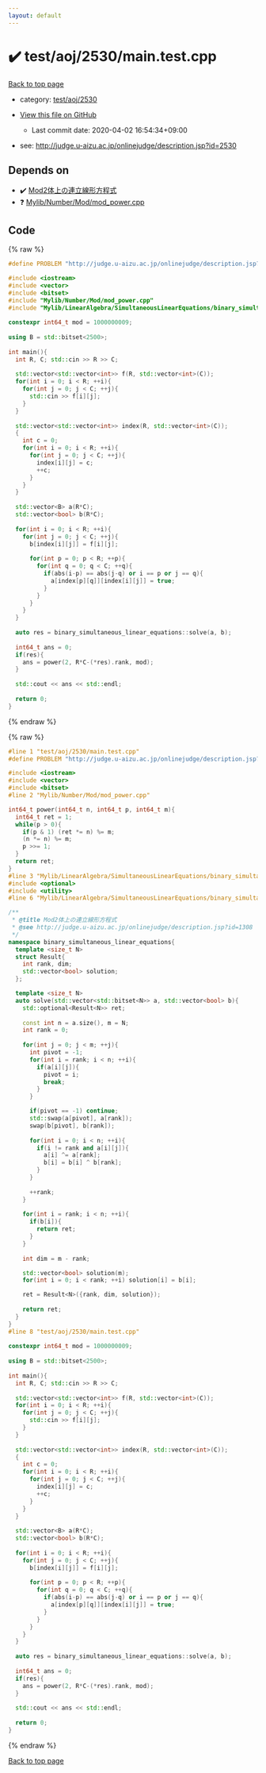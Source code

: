 ```yaml
---
layout: default
---
```


<!-- mathjax config similar to math.stackexchange -->
<script type="text/javascript" async
  src="https://cdnjs.cloudflare.com/ajax/libs/mathjax/2.7.5/MathJax.js?config=TeX-MML-AM_CHTML">
</script>
<script type="text/x-mathjax-config">
  MathJax.Hub.Config({
    TeX: { equationNumbers: { autoNumber: "AMS" }},
    tex2jax: {
      inlineMath: [ ['$','$'] ],
      processEscapes: true
    },
    "HTML-CSS": { matchFontHeight: false },
    displayAlign: "left",
    displayIndent: "2em"
  });
</script>

<script type="text/javascript" src="https://cdnjs.cloudflare.com/ajax/libs/jquery/3.4.1/jquery.min.js"></script>
<script src="https://cdn.jsdelivr.net/npm/jquery-balloon-js@1.1.2/jquery.balloon.min.js" integrity="sha256-ZEYs9VrgAeNuPvs15E39OsyOJaIkXEEt10fzxJ20+2I=" crossorigin="anonymous"></script>
<script type="text/javascript" src="../../../../assets/js/copy-button.js"></script>
<link rel="stylesheet" href="../../../../assets/css/copy-button.css" />


# :heavy_check_mark: test/aoj/2530/main.test.cpp

<a href="../../../../index.html">Back to top page</a>

* category: <a href="../../../../index.html#9c9a92db287cfe91b89f042067749877">test/aoj/2530</a>
* <a href="{{ site.github.repository_url }}/blob/master/test/aoj/2530/main.test.cpp">View this file on GitHub</a>
    - Last commit date: 2020-04-02 16:54:34+09:00


* see: <a href="http://judge.u-aizu.ac.jp/onlinejudge/description.jsp?id=2530">http://judge.u-aizu.ac.jp/onlinejudge/description.jsp?id=2530</a>


## Depends on

* :heavy_check_mark: <a href="../../../../library/Mylib/LinearAlgebra/SimultaneousLinearEquations/binary_simultaneous_linear_equations.cpp.html">Mod2体上の連立線形方程式</a>
* :question: <a href="../../../../library/Mylib/Number/Mod/mod_power.cpp.html">Mylib/Number/Mod/mod_power.cpp</a>


## Code

<a id="unbundled"></a>
{% raw %}
```cpp
#define PROBLEM "http://judge.u-aizu.ac.jp/onlinejudge/description.jsp?id=2530"

#include <iostream>
#include <vector>
#include <bitset>
#include "Mylib/Number/Mod/mod_power.cpp"
#include "Mylib/LinearAlgebra/SimultaneousLinearEquations/binary_simultaneous_linear_equations.cpp"
 
constexpr int64_t mod = 1000000009;
 
using B = std::bitset<2500>;
 
int main(){
  int R, C; std::cin >> R >> C;
 
  std::vector<std::vector<int>> f(R, std::vector<int>(C));
  for(int i = 0; i < R; ++i){
    for(int j = 0; j < C; ++j){
      std::cin >> f[i][j];
    }
  }
 
  std::vector<std::vector<int>> index(R, std::vector<int>(C));
  {
    int c = 0;
    for(int i = 0; i < R; ++i){
      for(int j = 0; j < C; ++j){
        index[i][j] = c;
        ++c;
      }
    }
  }
  
  std::vector<B> a(R*C);
  std::vector<bool> b(R*C);
 
  for(int i = 0; i < R; ++i){
    for(int j = 0; j < C; ++j){
      b[index[i][j]] = f[i][j];
 
      for(int p = 0; p < R; ++p){
        for(int q = 0; q < C; ++q){
          if(abs(i-p) == abs(j-q) or i == p or j == q){
            a[index[p][q]][index[i][j]] = true;
          }
        }
      }
    }
  }
 
  auto res = binary_simultaneous_linear_equations::solve(a, b);
 
  int64_t ans = 0;
  if(res){
    ans = power(2, R*C-(*res).rank, mod);
  }
 
  std::cout << ans << std::endl;
 
  return 0;
}

```
{% endraw %}

<a id="bundled"></a>
{% raw %}
```cpp
#line 1 "test/aoj/2530/main.test.cpp"
#define PROBLEM "http://judge.u-aizu.ac.jp/onlinejudge/description.jsp?id=2530"

#include <iostream>
#include <vector>
#include <bitset>
#line 2 "Mylib/Number/Mod/mod_power.cpp"

int64_t power(int64_t n, int64_t p, int64_t m){
  int64_t ret = 1;
  while(p > 0){
    if(p & 1) (ret *= n) %= m;
    (n *= n) %= m;
    p >>= 1;
  }
  return ret;
}
#line 3 "Mylib/LinearAlgebra/SimultaneousLinearEquations/binary_simultaneous_linear_equations.cpp"
#include <optional>
#include <utility>
#line 6 "Mylib/LinearAlgebra/SimultaneousLinearEquations/binary_simultaneous_linear_equations.cpp"

/**
 * @title Mod2体上の連立線形方程式
 * @see http://judge.u-aizu.ac.jp/onlinejudge/description.jsp?id=1308
 */
namespace binary_simultaneous_linear_equations{
  template <size_t N>
  struct Result{
    int rank, dim;
    std::vector<bool> solution;
  };

  template <size_t N>
  auto solve(std::vector<std::bitset<N>> a, std::vector<bool> b){
    std::optional<Result<N>> ret;
  
    const int n = a.size(), m = N;
    int rank = 0;
    
    for(int j = 0; j < m; ++j){
      int pivot = -1;
      for(int i = rank; i < n; ++i){
        if(a[i][j]){
          pivot = i;
          break;
        }
      }

      if(pivot == -1) continue;
      std::swap(a[pivot], a[rank]);
      swap(b[pivot], b[rank]);
    
      for(int i = 0; i < n; ++i){
        if(i != rank and a[i][j]){
          a[i] ^= a[rank];
          b[i] = b[i] ^ b[rank];
        }
      }
    
      ++rank;
    }
  
    for(int i = rank; i < n; ++i){
      if(b[i]){
        return ret;
      }
    }
  
    int dim = m - rank;

    std::vector<bool> solution(m);
    for(int i = 0; i < rank; ++i) solution[i] = b[i];

    ret = Result<N>({rank, dim, solution});
  
    return ret;
  }
}
#line 8 "test/aoj/2530/main.test.cpp"
 
constexpr int64_t mod = 1000000009;
 
using B = std::bitset<2500>;
 
int main(){
  int R, C; std::cin >> R >> C;
 
  std::vector<std::vector<int>> f(R, std::vector<int>(C));
  for(int i = 0; i < R; ++i){
    for(int j = 0; j < C; ++j){
      std::cin >> f[i][j];
    }
  }
 
  std::vector<std::vector<int>> index(R, std::vector<int>(C));
  {
    int c = 0;
    for(int i = 0; i < R; ++i){
      for(int j = 0; j < C; ++j){
        index[i][j] = c;
        ++c;
      }
    }
  }
  
  std::vector<B> a(R*C);
  std::vector<bool> b(R*C);
 
  for(int i = 0; i < R; ++i){
    for(int j = 0; j < C; ++j){
      b[index[i][j]] = f[i][j];
 
      for(int p = 0; p < R; ++p){
        for(int q = 0; q < C; ++q){
          if(abs(i-p) == abs(j-q) or i == p or j == q){
            a[index[p][q]][index[i][j]] = true;
          }
        }
      }
    }
  }
 
  auto res = binary_simultaneous_linear_equations::solve(a, b);
 
  int64_t ans = 0;
  if(res){
    ans = power(2, R*C-(*res).rank, mod);
  }
 
  std::cout << ans << std::endl;
 
  return 0;
}

```
{% endraw %}

<a href="../../../../index.html">Back to top page</a>

